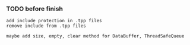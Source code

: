 ### TODO before finish
	add include protection in .tpp files
	remove include from .tpp files

	maybe add size, empty, clear method for DataBuffer, ThreadSafeQueue